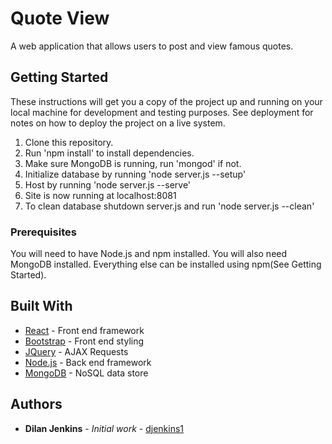 # Quote View

A web application that allows users to post and view famous quotes.

## Getting Started

These instructions will get you a copy of the project up and running on your local machine for development and testing purposes. 
See deployment for notes on how to deploy the project on a live system.

1. Clone this repository.
2. Run 'npm install' to install dependencies.
3. Make sure MongoDB is running, run 'mongod' if not.
4. Initialize database by running 'node server.js --setup'
5. Host by running 'node server.js --serve'
6. Site is now running at localhost:8081
7. To clean database shutdown server.js and run 'node server.js --clean'

### Prerequisites

You will need to have Node.js and npm installed.
You will also need MongoDB installed.
Everything else can be installed using npm(See Getting Started).

## Built With

* [React](https://reactjs.org/) - Front end framework
* [Bootstrap](https://getbootstrap.com/) - Front end styling
* [JQuery](https://jquery.com/) - AJAX Requests
* [Node.js](https://nodejs.org/en/) - Back end framework
* [MongoDB](https://www.mongodb.com/) - NoSQL data store

## Authors

* **Dilan Jenkins** - *Initial work* - [djenkins1](https://github.com/djenkins1)


